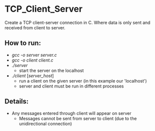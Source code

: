 # TCP_Client_Server
Create a TCP client-server connection in C. Where data is only sent and received from client to server.

## How to run:
* *gcc -o server server.c*
* *gcc -o client client.c*
* *./server*
  * start the server on the localhost
* *./client* \[*server_host*\]
  * run a client on the given server (in this example our 'localhost')
  * server and client must be run in different processes

## Details:
* Any messages entered through client will appear on server
  * Messages cannot be sent from server to client (due to the unidirectional connection)
